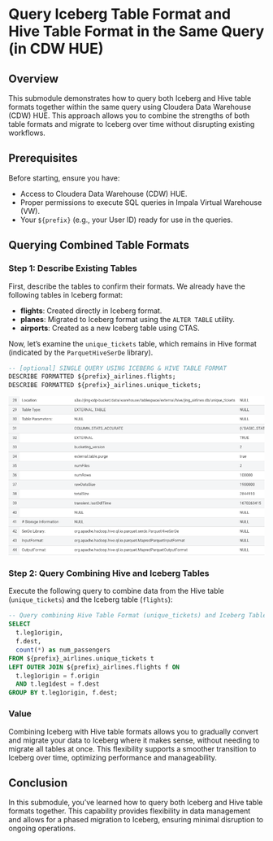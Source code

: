 # Query Iceberg Table Format and Hive Table Format in the Same Query (in CDW HUE)

## Overview

This submodule demonstrates how to query both Iceberg and Hive table formats together within the same query using Cloudera Data Warehouse (CDW) HUE. This approach allows you to combine the strengths of both table formats and migrate to Iceberg over time without disrupting existing workflows.

## Prerequisites

Before starting, ensure you have:

- Access to Cloudera Data Warehouse (CDW) HUE.
- Proper permissions to execute SQL queries in Impala Virtual Warehouse (VW).
- Your `${prefix}` (e.g., your User ID) ready for use in the queries.

## Querying Combined Table Formats

### Step 1: Describe Existing Tables

First, describe the tables to confirm their formats. We already have the following tables in Iceberg format:

- **flights**: Created directly in Iceberg format.
- **planes**: Migrated to Iceberg format using the `ALTER TABLE` utility.
- **airports**: Created as a new Iceberg table using CTAS.

Now, let’s examine the `unique_tickets` table, which remains in Hive format (indicated by the `ParquetHiveSerDe` library).

  ``` sql
  -- [optional] SINGLE QUERY USING ICEBERG & HIVE TABLE FORMAT
  DESCRIBE FORMATTED ${prefix}_airlines.flights;
  DESCRIBE FORMATTED ${prefix}_airlines.unique_tickets;
  ```

![65.png](../../images/65.png)

### Step 2: Query Combining Hive and Iceberg Tables

Execute the following query to combine data from the Hive table (`unique_tickets`) and the Iceberg table (`flights`):

  ``` sql
  -- Query combining Hive Table Format (unique_tickets) and Iceberg Table Format (flights)
  SELECT 
    t.leg1origin,
    f.dest,
    count(*) as num_passengers
  FROM ${prefix}_airlines.unique_tickets t
  LEFT OUTER JOIN ${prefix}_airlines.flights f ON
    t.leg1origin = f.origin
    AND t.leg1dest = f.dest
  GROUP BY t.leg1origin, f.dest;
  ```

### Value

Combining Iceberg with Hive table formats allows you to gradually convert and migrate your data to Iceberg where it makes sense, without needing to migrate all tables at once. This flexibility supports a smoother transition to Iceberg over time, optimizing performance and manageability.

## Conclusion

In this submodule, you’ve learned how to query both Iceberg and Hive table formats together. This capability provides flexibility in data management and allows for a phased migration to Iceberg, ensuring minimal disruption to ongoing operations.
